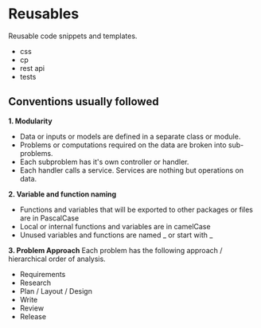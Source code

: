 # Reusables

Reusable code snippets and templates.

- css
- cp 
- rest api
- tests

## Conventions usually followed

**1. Modularity**
- Data or inputs or models are defined in a separate class or module.
- Problems or computations required on the data are broken into sub-problems.
- Each subproblem has it's own controller or handler.
- Each handler calls a service. Services are nothing but operations on data.

**2. Variable and function naming**
- Functions and variables that will be exported to other packages or files are in PascalCase
- Local or internal functions and variables are in camelCase
- Unused variables and functions are named _ or start with _ 

**3. Problem Approach**
Each problem has the following approach / hierarchical order of analysis.
- Requirements
- Research
- Plan / Layout / Design
- Write
- Review
- Release